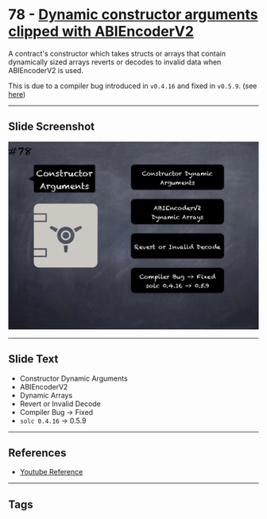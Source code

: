 # 78 - [Dynamic constructor arguments clipped with ABIEncoderV2](Dynamic%20constructor%20arguments%20clipped%20with%20ABIEncoderV2.md)
A contract's constructor which takes structs or arrays that contain dynamically sized arrays reverts or decodes to invalid data when ABIEncoderV2 is used. 

This is due to a compiler bug introduced in `v0.4.16` and fixed in `v0.5.9`. (see [here](https://docs.soliditylang.org/en/v0.8.9/bugs.html))

___
## Slide Screenshot
![078.png](../../images/pitfalls_and_best_practices101/078.png)
___
## Slide Text
- Constructor Dynamic Arguments
- ABIEncoderV2
- Dynamic Arrays
- Revert or Invalid Decode
- Compiler Bug -> Fixed
- `solc 0.4.16` -> 0.5.9
___
## References
- [Youtube Reference](https://youtu.be/byA3MLLiKMM?t=1328)
___
## Tags